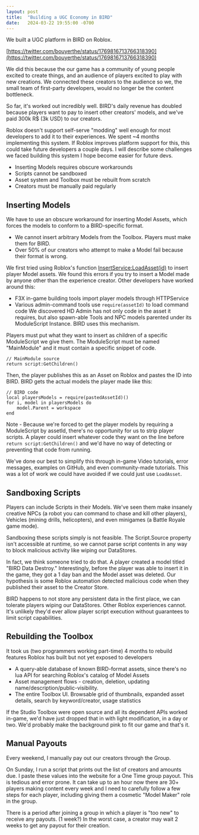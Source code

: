 ```yaml
---
layout: post
title:  "Building a UGC Economy in BIRD"
date:   2024-03-22 19:55:00 -0700
---
```


We built a UGC platform in BIRD on Roblox.

[https://twitter.com/bouyerthe/status/1769816713766318390](https://twitter.com/bouyerthe/status/1769816713766318390)

We did this because the our game has a community of young people excited to create things, and an audience of players excited to play with new creations. We connected these creators to the audience so we, the small team of first-party developers, would no longer be the content bottleneck.

So far, it's worked out incredibly well. BIRD's daily revenue has doubled because players want to pay to insert other creators' models, and we've paid 300k R$ (3k USD) to our creators.

Roblox doesn't support self-serve "modding" well enough for most developers to add it to their experiences. We spent ~4 months implementing this system. If Roblox improves platform support for this, this could take future developers a couple days. I will describe some challenges we faced building this system I hope become easier for future devs.

- Inserting Models requires obscure workarounds
- Scripts cannot be sandboxed
- Asset system and Toolbox must be rebuilt from scratch
- Creators must be manually paid regularly

## Inserting Models
We have to use an obscure workaround for inserting Model Assets, which forces the models to conform to a BIRD-specific format.
- We cannot insert arbitrary Models from the Toolbox. Players must make them for BIRD.
- Over 50% of our creators who attempt to make a Model fail because their format is wrong.

We first tried using Roblox's function [InsertService:LoadAsset(id)](https://create.roblox.com/docs/reference/engine/classes/InsertService#LoadAsset) to insert player Model assets. We found this errors if you try to insert a Model made by anyone other than the experience creator. Other developers have worked around this:
- F3X in-game building tools import player models through HTTPService
- Various admin-command tools use `require(assetId)` to load command code
We discovered HD Admin has not only code in the asset it requires, but also spawn-able Tools and NPC models parented under its ModuleScript Instance. BIRD uses this mechanism.

Players must put what they want to insert as children of a specific ModuleScript we give them. The ModuleScript must be named "MainModule" and it must contain a specific snippet of code.
```
// MainModule source
return script:GetChildren()
```
Then, the player publishes this as an Asset on Roblox and pastes the ID into BIRD. BIRD gets the actual models the player made like this:
```
// BIRD code
local playersModels = require(pastedAssetId)()
for i, model in playersModels do
	model.Parent = workspace
end
```
Note - Because we're forced to get the player models by requiring a ModuleScript by assetId, there's no opportunity for us to strip player scripts. A player could insert whatever code they want on the line before `return script:GetChildren()` and we'd have no way of detecting or preventing that code from running.

We've done our best to simplify this through in-game Video tutorials, error messages, examples on GitHub, and even community-made tutorials. This was a lot of work we could have avoided if we could just use `LoadAsset`.

## Sandboxing Scripts
Players can include Scripts in their Models. We've seen them make insanely creative NPCs (a robot you can command to chase and kill other players), Vehicles (mining drills, helicopters), and even minigames (a Battle Royale game mode).

Sandboxing these scripts simply is not feasible. The Script.Source property isn't accessible at runtime, so we cannot parse script contents in any way to block malicious activity like wiping our DataStores.

In fact, we think someone tried to do that. A player created a model titled "BIRD Data Destroy." Interestingly, before the player was able to insert it in the game, they got a 1 day ban and the Model asset was deleted. Our hypothesis is some Roblox automation detected malicious code when they published their asset to the Creator Store.

BIRD happens to not store any persistent data in the first place, we can tolerate players wiping our DataStores. Other Roblox experiences cannot. It's unlikely they'd ever allow player script execution without guarantees to limit script capabilities.

## Rebuilding the Toolbox
It took us (two programmers working part-time) 4 months to rebuild features Roblox has built but not yet exposed to developers
- A query-able database of known BIRD-format assets, since there's no lua API for searching Roblox's catalog of Model Assets
- Asset management flows - creation, deletion, updating name/description/public-visibility.
- The entire Toolbox UI. Browsable grid of thumbnails, expanded asset details, search by keyword/creator, usage statistics

If the Studio Toolbox were open source and all its dependent APIs worked in-game, we'd have just dropped that in with light modification, in a day or two. We'd probably make the background pink to fit our game and that's it.

## Manual Payouts
Every weekend, I manually pay out our creators through the Group.

On Sunday, I run a script that prints out the list of creators and amounts due. I paste these values into the website for a One Time group payout. This is tedious and error prone. It can take up to an hour now there are 30+ players making content every week and I need to carefully follow a few steps for each player, including giving them a cosmetic "Model Maker" role in the group.

There is a period after joining a group in which a player is "too new" to receive any payouts. (1 week?) In the worst case, a creator may wait 2 weeks to get any payout for their creation.
